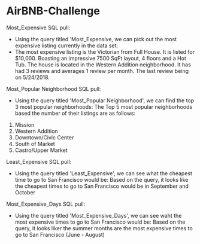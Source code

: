 # AirBNB-Challenge

Most_Expensive SQL pull:
- Using the query titled 'Most_Expensive, we can pick out the most expensive listing currently in the data set:
- The most expensive listing is the Victorian from Full House.  It is listed for $10,000.  Boasting an impressive 7500 SqFt layout, 4 floors and a Hot Tub.  The house is located in the Western Addition neighborhood.  It has had 3 reviews and averages 1 review per month.  The last review being on 5/24/2018.

Most_Popular Neighborhood SQL pull:
- Using the query titled 'Most_Popular Neighborhood', we can find the top 3 most popular neighborhoods:
The Top 5 most popular neighborhoods based the number of their listings are as follows:
1. Mission
2. Western Addition
3. Downtown/Civic Center
4. South of Market
5. Castro/Upper Market

Least_Expensive SQL pull:
- Using the query titled 'Least_Expensive', we can see what the cheapest time to go to San Francisco would be:
Based on the query, it looks like the cheapest times to go to San Francisco would be in September and October

Most_Expensive_Days SQL pull:
- Using the query titled 'Most_Expensive_Days', we can see waht the most expensive times to go to San Francisco would be:
Based on the query, it looks liker the summer months are the most expensive times to go to San Francisco (June - August)
